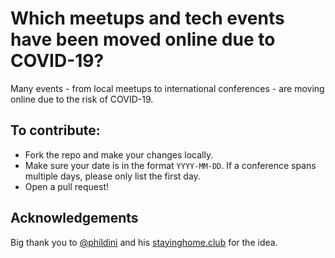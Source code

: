 # Which meetups and tech events have been moved online due to COVID-19?
Many events - from local meetups to international conferences - are moving online due to the risk of COVID-19.

## To contribute:
- Fork the repo and make your changes locally.
- Make sure your date is in the format `YYYY-MM-DD`. If a conference spans multiple days, please only list the first day.
- Open a pull request!


## Acknowledgements

Big thank you to [@phildini](https://github.com/phildini) and his [stayinghome.club](https://stayinghome.club/) for the idea.